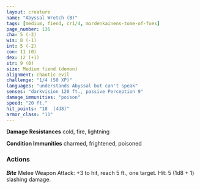 ```yaml
---
layout: creature
name: "Abyssal Wretch (B)"
tags: [medium, fiend, cr1/4, mordenkainens-tome-of-foes]
page_number: 136
cha: 5 (-2)
wis: 8 (-1)
int: 5 (-2)
con: 11 (0)
dex: 12 (+1)
str: 9 (0)
size: Medium fiend (demon)
alignment: chaotic evil
challenge: "1/4 (50 XP)"
languages: "understands Abyssal but can't speak"
senses: "darkvision 120 ft., passive Perception 9"
damage_immunities: "poison"
speed: "20 ft."
hit_points: "18  (4d8)"
armor_class: "11"
---
```


**Damage Resistances** cold, fire, lightning

**Condition Immunities** charmed, frightened, poisoned

### Actions

***Bite*** Melee Weapon Attack: +3 to hit, reach 5 ft., one target. Hit: 5 (1d8 + 1) slashing damage.